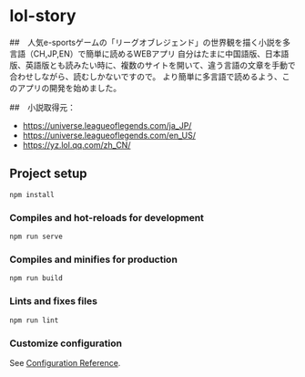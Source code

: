 # lol-story

##　人気e-sportsゲームの「リーグオブレジェンド」の世界観を描く小説を多言語（CH,JP,EN）で簡単に読めるWEBアプリ
自分はたまに中国語版、日本語版、英語版とも読みたい時に、複数のサイトを開いて、違う言語の文章を手動で合わせしながら、読むしかないですので。
より簡単に多言語で読めるよう、このアプリの開発を始めました。


##　小説取得元：
- https://universe.leagueoflegends.com/ja_JP/
- https://universe.leagueoflegends.com/en_US/
- https://yz.lol.qq.com/zh_CN/

## Project setup
```
npm install
```

### Compiles and hot-reloads for development
```
npm run serve
```

### Compiles and minifies for production
```
npm run build
```

### Lints and fixes files
```
npm run lint
```

### Customize configuration
See [Configuration Reference](https://cli.vuejs.org/config/).

